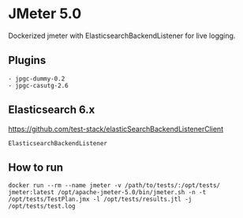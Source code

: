 # JMeter 5.0
Dockerized jmeter with ElasticsearchBackendListener for live logging.

## Plugins
```
- jpgc-dummy-0.2
- jpgc-casutg-2.6
```

## Elasticsearch 6.x
https://github.com/test-stack/elasticSearchBackendListenerClient
```
ElasticsearchBackendListener
```

## How to run
```
docker run --rm --name jmeter -v /path/to/tests/:/opt/tests/ jmeter:latest /opt/apache-jmeter-5.0/bin/jmeter.sh -n -t /opt/tests/TestPlan.jmx -l /opt/tests/results.jtl -j /opt/tests/test.log
```
